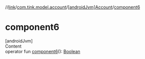 //[link](../../index.md)/[com.tink.model.account](../index.md)/[[androidJvm]Account](index.md)/[component6](component6.md)



# component6  
[androidJvm]  
Content  
operator fun [component6](component6.md)(): [Boolean](https://kotlinlang.org/api/latest/jvm/stdlib/kotlin/-boolean/index.html)  



